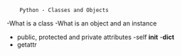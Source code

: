 		Python - Classes and Objects
-What is a class
-What is an object and an instance
- public, protected and private attributes
-self __init__
-__dict__
- getattr

